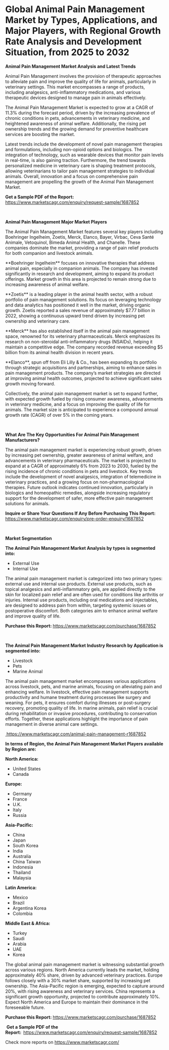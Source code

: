 <p><h1>Global Animal Pain Management Market by Types, Applications, and Major Players, with Regional Growth Rate Analysis and Development Situation, from 2025 to 2032</h1></p><p><strong>Animal Pain Management Market Analysis and Latest Trends</strong></p>
<p><p>Animal Pain Management involves the provision of therapeutic approaches to alleviate pain and improve the quality of life for animals, particularly in veterinary settings. This market encompasses a range of products, including analgesics, anti-inflammatory medications, and various therapeutic devices designed to manage pain in animals effectively.</p><p>The Animal Pain Management Market is expected to grow at a CAGR of 11.3% during the forecast period, driven by the increasing prevalence of chronic conditions in pets, advancements in veterinary medicine, and heightened awareness of animal welfare. Additionally, the rising pet ownership trends and the growing demand for preventive healthcare services are boosting the market. </p><p>Latest trends include the development of novel pain management therapies and formulations, including non-opioid options and biologics. The integration of technology, such as wearable devices that monitor pain levels in real-time, is also gaining traction. Furthermore, the trend towards personalized medicine in veterinary care is shaping treatment protocols, allowing veterinarians to tailor pain management strategies to individual animals. Overall, innovation and a focus on comprehensive pain management are propelling the growth of the Animal Pain Management Market.</p></p>
<p><strong>Get a Sample PDF of the Report:&nbsp;</strong> <a href="https://www.marketscagr.com/enquiry/request-sample/1687852?utm_campaign=2450&utm_medium=2&utm_source=Github&utm_content=ia&utm_term=08032025&utm_id=animal-pain-management">https://www.marketscagr.com/enquiry/request-sample/1687852</a></p>
<p>&nbsp;</p>
<p><strong>Animal Pain Management Major Market Players</strong></p>
<p><p>The Animal Pain Management Market features several key players including Boehringer Ingelheim, Zoetis, Merck, Elanco, Bayer, Virbac, Ceva Santé Animale, Vetoquinol, Bimeda Animal Health, and Chanelle. These companies dominate the market, providing a range of pain relief products for both companion and livestock animals.</p><p>**Boehringer Ingelheim** focuses on innovative therapies that address animal pain, especially in companion animals. The company has invested significantly in research and development, aiming to expand its product offerings. Market growth in this area is projected to remain strong due to increasing awareness of animal welfare.</p><p>**Zoetis** is a leading player in the animal health sector, with a robust portfolio of pain management solutions. Its focus on leveraging technology and data analytics has positioned it well in the market, driving organic growth. Zoetis reported a sales revenue of approximately $7.77 billion in 2022, showing a continuous upward trend driven by increasing pet ownership and veterinary care.</p><p>**Merck** has also established itself in the animal pain management space, renowned for its veterinary pharmaceuticals. Merck emphasizes its research on non-steroidal anti-inflammatory drugs (NSAIDs), helping it maintain a competitive edge. The company recorded revenue exceeding $5 billion from its animal health division in recent years.</p><p>**Elanco**, spun off from Eli Lilly & Co., has been expanding its portfolio through strategic acquisitions and partnerships, aiming to enhance sales in pain management products. The company’s market strategies are directed at improving animal health outcomes, projected to achieve significant sales growth moving forward.</p><p>Collectively, the animal pain management market is set to expand further, with expected growth fueled by rising consumer awareness, advancements in veterinary medicine, and a focus on improving the quality of life for animals. The market size is anticipated to experience a compound annual growth rate (CAGR) of over 5% in the coming years.</p></p>
<p>&nbsp;</p>
<p><strong>What Are The Key Opportunities For Animal Pain Management Manufacturers?</strong></p>
<p><p>The animal pain management market is experiencing robust growth, driven by increasing pet ownership, greater awareness of animal welfare, and advancements in veterinary pharmaceuticals. The market is projected to expand at a CAGR of approximately 6% from 2023 to 2030, fueled by the rising incidence of chronic conditions in pets and livestock. Key trends include the development of novel analgesics, integration of telemedicine in veterinary practices, and a growing focus on non-pharmacological therapies. Future outlook indicates continued innovation, particularly in biologics and homeopathic remedies, alongside increasing regulatory support for the development of safer, more effective pain management solutions for animals.</p></p>
<p><strong>Inquire or Share Your Questions If Any Before Purchasing This Report:</strong> <a href="https://www.marketscagr.com/enquiry/pre-order-enquiry/1687852?utm_campaign=2450&utm_medium=2&utm_source=Github&utm_content=ia&utm_term=08032025&utm_id=animal-pain-management">https://www.marketscagr.com/enquiry/pre-order-enquiry/1687852</a></p>
<p>&nbsp;</p>
<p><strong>Market Segmentation</strong></p>
<p><strong>The Animal Pain Management Market Analysis by types is segmented into:</strong></p>
<p><ul><li>External Use</li><li>Internal Use</li></ul></p>
<p><p>The animal pain management market is categorized into two primary types: external use and internal use products. External use products, such as topical analgesics and anti-inflammatory gels, are applied directly to the skin for localized pain relief and are often used for conditions like arthritis or injuries. Internal use products, including oral medications and injectables, are designed to address pain from within, targeting systemic issues or postoperative discomfort. Both categories aim to enhance animal welfare and improve quality of life.</p></p>
<p><strong>Purchase this Report:&nbsp;</strong><a href="https://www.marketscagr.com/purchase/1687852?utm_campaign=2450&utm_medium=2&utm_source=Github&utm_content=ia&utm_term=08032025&utm_id=animal-pain-management">https://www.marketscagr.com/purchase/1687852</a></p>
<p>&nbsp;</p>
<p><strong>The Animal Pain Management Market Industry Research by Application is segmented into:</strong></p>
<p><ul><li>Livestock</li><li>Pets</li><li>Marine Animal</li></ul></p>
<p><p>The animal pain management market encompasses various applications across livestock, pets, and marine animals, focusing on alleviating pain and enhancing welfare. In livestock, effective pain management supports productivity and humane treatment during processes like surgery and weaning. For pets, it ensures comfort during illnesses or post-surgery recovery, promoting quality of life. In marine animals, pain relief is crucial during rehabilitation or invasive procedures, contributing to conservation efforts. Together, these applications highlight the importance of pain management in diverse animal care settings.</p></p>
<p><a href="https://www.marketscagr.com/animal-pain-management-r1687852?utm_campaign=2450&utm_medium=2&utm_source=Github&utm_content=ia&utm_term=08032025&utm_id=animal-pain-management">&nbsp;https://www.marketscagr.com/animal-pain-management-r1687852</a></p>
<p><strong>In terms of Region, the Animal Pain Management Market Players available by Region are:</strong></p>
<p>
    <p> <strong> North America: </strong>
        <ul>
            <li>United States</li>
            <li>Canada</li>
        </ul>
        </p> 
    <p> <strong> Europe: </strong>
        <ul>
            <li>Germany</li>
            <li>France</li>
            <li>U.K.</li>
            <li>Italy</li>
            <li>Russia</li>
        </ul>
        </p> 
    <p> <strong> Asia-Pacific: </strong>
        <ul>
            <li>China</li>
            <li>Japan</li>
            <li>South Korea</li>
            <li>India</li>
            <li>Australia</li>
            <li>China Taiwan</li>
            <li>Indonesia</li>
            <li>Thailand</li>
            <li>Malaysia</li>
        </ul>
        </p> 
    <p> <strong> Latin America: </strong>
        <ul>
            <li>Mexico</li>
            <li>Brazil</li>
            <li>Argentina Korea</li>
            <li>Colombia</li>
        </ul>
        </p> 
    <p> <strong> Middle East & Africa: </strong>
        <ul>
            <li>Turkey</li>
            <li>Saudi</li>
            <li>Arabia</li>
            <li>UAE</li>
            <li>Korea</li>
        </ul>
    </p>
    </p>
<p><p>The global animal pain management market is witnessing substantial growth across various regions. North America currently leads the market, holding approximately 40% share, driven by advanced veterinary practices. Europe follows closely with a 30% market share, supported by increasing pet ownership. The Asia-Pacific region is emerging, expected to capture around 20%, with rising awareness and veterinary services. China represents a significant growth opportunity, projected to contribute approximately 10%. Expect North America and Europe to maintain their dominance in the foreseeable future.</p></p>
<p><strong>Purchase this Report: </strong><a href="https://www.marketscagr.com/purchase/1687852?utm_campaign=2450&utm_medium=2&utm_source=Github&utm_content=ia&utm_term=08032025&utm_id=animal-pain-management">https://www.marketscagr.com/purchase/1687852</a></p>
<p>&nbsp;<strong>Get a Sample PDF of the Report:&nbsp;&nbsp;</strong><a href="https://www.marketscagr.com/enquiry/request-sample/1687852?utm_campaign=2450&utm_medium=2&utm_source=Github&utm_content=ia&utm_term=08032025&utm_id=animal-pain-management">https://www.marketscagr.com/enquiry/request-sample/1687852</a></p>
<p><strong></strong></p>
<p>Check more reports on <a href="https://www.marketscagr.com/?utm_campaign=2450&utm_medium=2&utm_source=Github&utm_content=ia&utm_term=08032025&utm_id=animal-pain-management">https://www.marketscagr.com/</a></p>